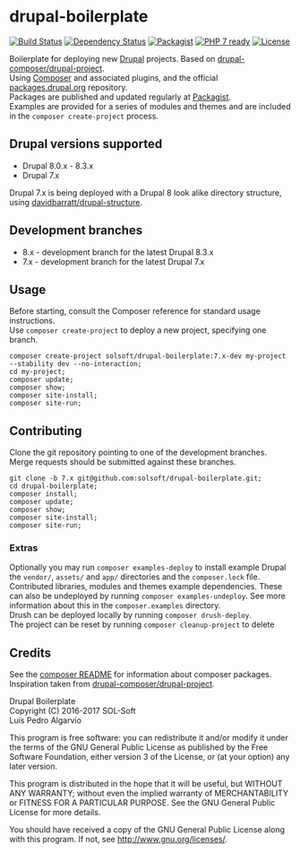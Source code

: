 # drupal-boilerplate
[![Build Status](https://travis-ci.org/solsoft/drupal-boilerplate.svg?branch=7.x)](https://travis-ci.org/solsoft/drupal-boilerplate)
[![Dependency Status](https://www.versioneye.com/user/projects/58fea3686ac171431cf9511a/badge.svg?style=flat-square)](https://www.versioneye.com/user/projects/58fea3686ac171431cf9511a)
[![Packagist](https://img.shields.io/packagist/vpre/solsoft/drupal-boilerplate.svg)](https://packagist.org/packages/solsoft/drupal-boilerplate)
[![PHP 7 ready](https://php7ready.timesplinter.ch/solsoft/drupal-boilerplate/7.x/badge.svg)](https://travis-ci.org/solsoft/drupal-boilerplate)
[![License](https://poser.pugx.org/solsoft/drupal-boilerplate/license)](https://github.com/solsoft/drupal-boilerplate/blob/7.x/LICENSE)

Boilerplate for deploying new [Drupal](https://drupal.org/) projects. Based on [drupal-composer/drupal-project](https://github.com/drupal-composer/drupal-project).  
Using [Composer](https://getcomposer.org/) and associated plugins, and the official [packages.drupal.org](http://drupal-composer.org/) repository.  
Packages are published and updated regularly at [Packagist](https://packagist.org/packages/solsoft/drupal-boilerplate).  
Examples are provided for a series of modules and themes and are included in the `composer create-project` process.

## Drupal versions supported
- Drupal 8.0.x - 8.3.x
- Drupal 7.x

Drupal 7.x is being deployed with a Drupal 8 look alike directory structure, using [davidbarratt/drupal-structure](https://github.com/davidbarratt/drupal-structure).

## Development branches
- 8.x - development branch for the latest Drupal 8.3.x
- 7.x - development branch for the latest Drupal 7.x

## Usage
Before starting, consult the Composer reference for standard usage instructions.  
Use `composer create-project` to deploy a new project, specifying one branch.

```
composer create-project solsoft/drupal-boilerplate:7.x-dev my-project --stability dev --no-interaction;
cd my-project;
composer update;
composer show;
composer site-install;
composer site-run;
```

## Contributing
Clone the git repository pointing to one of the development branches.  
Merge requests should be submitted against these branches.

```
git clone -b 7.x git@github.com:solsoft/drupal-boilerplate.git;
cd drupal-boilerplate;
composer install;
composer update;
composer show;
composer site-install;
composer site-run;
```

### Extras
Optionally you may run `composer examples-deploy` to install example Drupal
the `vendor/`, `assets/` and `app/` directories and the `composer.lock` file.  
Contributed libraries, modules and themes example dependencies. These can
also be undeployed by running `composer examples-undeploy`. See more
information about this in the `composer.examples` directory.  
Drush can be deployed locally by running `composer drush-deploy`.  
The project can be reset by running `composer cleanup-project` to delete

## Credits
See the [composer README](composer/README.md) for information about composer packages.  
Inspiration taken from [drupal-composer/drupal-project](https://github.com/drupal-composer/drupal-project).

Drupal Boilerplate  
Copyright (C) 2016-2017 SOL-Soft  
Luís Pedro Algarvio

This program is free software: you can redistribute it and/or modify
it under the terms of the GNU General Public License as published by
the Free Software Foundation, either version 3 of the License, or
(at your option) any later version.

This program is distributed in the hope that it will be useful,
but WITHOUT ANY WARRANTY; without even the implied warranty of
MERCHANTABILITY or FITNESS FOR A PARTICULAR PURPOSE.  See the
GNU General Public License for more details.

You should have received a copy of the GNU General Public License
along with this program.  If not, see <http://www.gnu.org/licenses/>.
